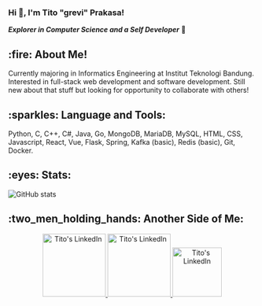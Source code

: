 <h3> Hi 👋, I'm Tito "grevi" Prakasa! </h3>

***Explorer in Computer Science and a Self Developer*** 🚀 

<h2> :fire: About Me! </h2>
Currently majoring in Informatics Engineering at Institut Teknologi Bandung. Interested in full-stack web development and software development. Still new about that stuff but looking for opportunity to collaborate with others!

<h2> :sparkles: Language and Tools: </h2>
Python, C, C++, C#, Java, Go, MongoDB, MariaDB, MySQL, HTML, CSS, Javascript, React, Vue, Flask, Spring, Kafka (basic), Redis (basic), Git, Docker.

<h2> :eyes: Stats: </h2>

![GitHub stats](https://github-readme-stats.vercel.app/api?username=grevicoc&show_icons=true&theme=tokyonight)

<h2> :two_men_holding_hands: Another Side of Me: </h2>
<div align="center">
  <a href="https://www.hackerrank.com/cocabc1?hr_r=1">
  <img alt="Tito's LinkedIn" width="128px" src="https://img.shields.io/badge/-Hackerrank-2EC866?style=for-the-badge&logo=HackerRank&logoColor=white" />
  </a>
  <a href="https://www.linkedin.com/in/tito-prakasa/">
  <img alt="Tito's LinkedIn" width="128px" src="https://img.shields.io/badge/LinkedIn-0077B5?style=for-the-badge&logo=linkedin&logoColor=white" />
  </a>
  <a href="https://steamcommunity.com/id/greviprofile">
  <img alt="Tito's LinkedIn" width="100px" src="https://img.shields.io/badge/Steam-000000?style=for-the-badge&logo=steam&logoColor=white" />
  </a>
</div>
